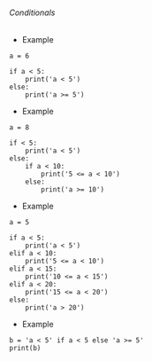 ###### Conditionals
- Example
```
a = 6

if a < 5:
    print('a < 5')
else:
    print('a >= 5')
```
- Example
```
a = 8

if < 5:
    print('a < 5')
else:
    if a < 10:
        print('5 <= a < 10')
    else:
        print('a >= 10')
```
- Example
```
a = 5

if a < 5:
    print('a < 5')
elif a < 10:
    print('5 <= a < 10')
elif a < 15:
    print('10 <= a < 15')
elif a < 20:
    print('15 <= a < 20')
else:
    print('a > 20')
```
- Example
```
b = 'a < 5' if a < 5 else 'a >= 5'
print(b)
```